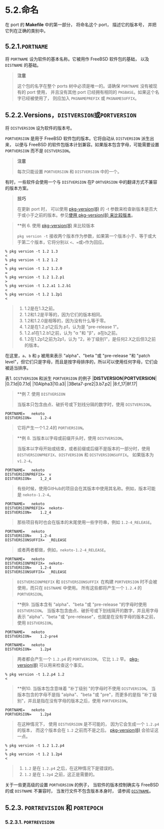 # 5.2.命名

在 port 的 **Makefile** 中的第一部分， 将命名这个 port， 描述它的版本号， 并把它列在正确的类别中。

## 5.2.1.`PORTNAME`

将 `PORTNAME` 设为软件的基本名称。它被用作 FreeBSD 软件包的基础， 以及 `DISTNAME` 的基础。

>**注意**
>
>这个包的名字在整个 ports 树中必须是唯一的。请确保 `PORTNAME` 没有被现有的 port 使用， 并且没有其他 port 已经拥有相同的 `PKGBASE`。如果这个名字已经被使用了， 则应加入 `PKGNAMEPREFIX` 或 `PKGNAMESUFFIX`。
>

## 5.2.2.Versions，`DISTVERSION`或`PORTVERSION`

将 `DISTVERSION` 设为软件的版本号。

`PORTVERSION` 是用于 FreeBSD 软件包的版本。它将自动从 `DISTVERSION` 派生出来， 以便与 FreeBSD 的软件包版本计划兼容。如果版本包含字母，可能需要设置 `PORTVERSION` 而不是 `DISTVERSION`。

>**注意**
>
>每次只能设置 `PORTVERSION` 和 `DISTVERSION` 中的一个。
>

有时，一些软件会使用一个与 `DISTVERSION` 在P `ORTVERSION` 中的翻译方式不兼容的版本方案。

>**技巧**
>
>在更新 port 时， 可以使用 [pkg-version(8)](https://www.freebsd.org/cgi/man.cgi?query=pkg-version&sektion=8&format=html) 的 -t 参数来检查新版本是否大于或小于之前的版本。参见[使用 pkg-version(8) 来比较版本](https://docs.freebsd.org/en/books/porters-handbook/book/#makefile-versions-ex-pkg-version)。
>

>**例 6. 使用 [pkg-version(8)](https://www.freebsd.org/cgi/man.cgi?query=pkg-version&sektion=8&format=html) 来比较版本
>
>`pkg version -t` 接收两个版本作为参数，如果第一个版本小于、等于或大于第二个版本，它将分别以 `<`、`=`或`>`作为回应。
```
% pkg version -t 1.2 1.3
< 
% pkg version -t 1.2 1.2
= 
% pkg version -t 1.2 1.2.0
= 
% pkg version -t 1.2 1.2.p1
> 
% pkg version -t 1.2.a1 1.2.b1
< 
% pkg version -t 1.2 1.2p1
< 
```
>1. 1.2是在1.3之前。
>2. 1.2和1.2是平等的，因为它们的版本相同。
>3. 1.2和1.2.0是相等的，因为没有什么等于零。
>4. 1.2是在1.2.p1之后为.p1，认为是 "pre-release 1"。
>5. 1.2.a1在1.2.b1之前，认为 "α "和 "β"，a在b之前。
>6. 1.2在1.2p1之前为2p1，认为 "2，补丁级别1"，是任何2.X之后但3之前的版本。

在这里，`a`、`b` 和 `p` 被用来表示 "alpha"、"beta "或 "pre-release "和 "patch level"，但它们只是字母，而且是按字母排序的，所以可以使用任何字母，它们会被适当排序。

表1. `DISTVERSION` 和派生 `PORTVERSION` 的例子
|**DISTVERSION**|**PORTVERSION**|
|0.7.1d|0.7.1d|
|10Alpha3|10.a3|
|3Beta7-pre2|3.b7.p2|
|8:f_17|8f.17|

>**例 7.  使用 `DISTVERSION`
>
>当版本只包含由点、破折号或下划线分隔的数字时，使用 `DISTVERSION`。
```
PORTNAME=   nekoto
DISTVERSION=	1.2-4
```
>它将产生一个1.2.4的 `PORTVERSION`。
>

>**例 8.  当版本以字母或前缀开头时，使用 `DISTVERSION`。
>
>当版本以字母开始或结束，或者前缀或后缀不是版本的一部分时，使用 `DISTVERSIONPREFIX`、`DISTVERSION` 和 `DISTVERSIONSUFFIX`。
>如果版本为 `v1.2-4`。
```
PORTNAME=   nekoto
DISTVERSIONPREFIX=  v
DISTVERSION=	1_2_4
```
>有些时候，使用GitHub的项目会在其版本中使用其名称。例如，版本可能是 `nekoto-1.2-4`。
```
PORTNAME=   nekoto
DISTVERSIONPREFIX=  nekoto-
DISTVERSION=	1.2_4
```
>那些项目有时也会在版本的末尾使用一些字符串，例如 `1.2-4_RELEASE`。
```
PORTNAME=   nekoto
DISTVERSION=	1.2-4
DISTVERSIONSUFFIX=  _RELEASE
```
>或者两者都做，例如，`nekoto-1.2-4_RELEASE`。
```
PORTNAME=   nekoto
DISTVERSIONPREFIX=  nekoto-
DISTVERSION=	1.2-4
DISTVERSIONSUFFIX=  _RELEASE
```
>`DISTVERSIONPREFIX` 和 `DISTVERSIONSUFFIX `在构建 `PORTVERSION` 时不会被使用，而只在 `DISTNAME` 中使用。
>所有这些都将产生一个 `1.2.4` 的 `PORTVERSION`。
>

>**例9. 当版本含有 "alpha"、"beta "或 "pre-release "的字母时使用 `DISTVERSION`。
>当版本包含由点、破折号或下划线隔开的数字，并且用字母表示 "alpha"、"beta "或 "pre-release"，也就是在没有字母的版本之前，使用 `DISTVERSION`。
```
PORTNAME=   nekoto
DISTVERSION=	1.2-pre4
```
```
PORTNAME=   nekoto
DISTVERSION=	1.2p4
```
>两者都会产生一个 `1.2.p4` 的 `PORTVERSION`， 它比 `1.2` 早。 [pkg-version(8)](https://www.freebsd.org/cgi/man.cgi?query=pkg-version&sektion=8&format=html) 可以用来检查这个事实。
```
% pkg version -t 1.2.p4 1.2
<
```
>

>**例10. 当版本包含意味着 "补丁级别 "的字母时不使用 `DISTVERSION`。
>当版本包含的字母不是指 "alpha"、"beta "或 "pre"，而更多的是指 "补丁级别"，并且是指在没有字母的版本之后，使用 `PORTVERSION`。
```
PORTNAME=   nekoto
PORTVERSION=	1.2p4
```
>在这种情况下， 使用 `DISTVERSION` 是不可能的， 因为它会生成一个 `1.2.p4` 的版本， 而这个版本会在 `1.2` 之前而不是之后。 [pkg-version(8)](https://www.freebsd.org/cgi/man.cgi?query=pkg-version&sektion=8&format=html) 会验证这一点。
```
% pkg version -t 1.2 1.2.p4
> 
% pkg version -t 1.2 1.2p4
< 
```
>1. `1.2` 是在 `1.2.p4` 之后，在这种情况下是错误的。
>2. `1.2` 是在 `1.2p4` 之前，这正是需要的。
>

关于一些更高级的设置 `PORTVERSION` 的例子， 当软件的版本控制确实与 FreeBSD 的或 `DISTNAME` 不兼容时， 当发行文件不包含版本本身时， 请参阅 [`DISTNAME`](#makefile-distname)。

## 5.2.3. `PORTREVISION` 和 `PORTEPOCH`
### 5.2.3.1. `PORTREVISION`